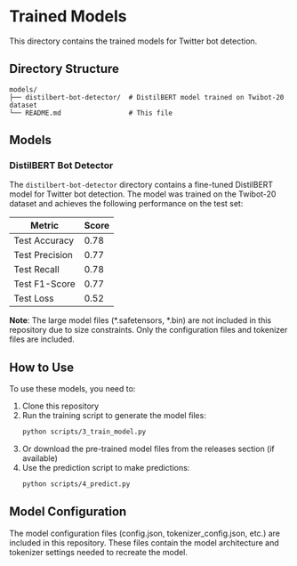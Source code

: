 # Trained Models

This directory contains the trained models for Twitter bot detection.

## Directory Structure

```
models/
├── distilbert-bot-detector/  # DistilBERT model trained on Twibot-20 dataset
└── README.md                 # This file
```

## Models

### DistilBERT Bot Detector

The `distilbert-bot-detector` directory contains a fine-tuned DistilBERT model for Twitter bot detection. The model was trained on the Twibot-20 dataset and achieves the following performance on the test set:

| Metric          | Score  |
|-----------------|--------|
| Test Accuracy   | 0.78   |
| Test Precision  | 0.77   |
| Test Recall     | 0.78   |
| Test F1-Score   | 0.77   |
| Test Loss       | 0.52   |

**Note**: The large model files (*.safetensors, *.bin) are not included in this repository due to size constraints. Only the configuration files and tokenizer files are included.

## How to Use

To use these models, you need to:

1. Clone this repository
2. Run the training script to generate the model files:
   ```bash
   python scripts/3_train_model.py
   ```
3. Or download the pre-trained model files from the releases section (if available)
4. Use the prediction script to make predictions:
   ```bash
   python scripts/4_predict.py
   ```

## Model Configuration

The model configuration files (config.json, tokenizer_config.json, etc.) are included in this repository. These files contain the model architecture and tokenizer settings needed to recreate the model.
